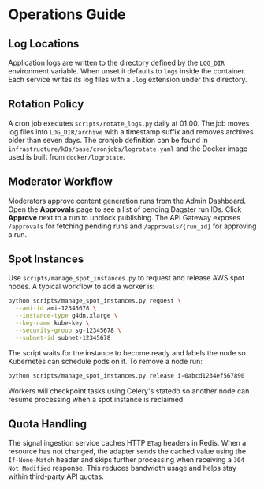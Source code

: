 # Operations Guide

## Log Locations

Application logs are written to the directory defined by the `LOG_DIR` environment variable. When unset it defaults to `logs` inside the container. Each service writes its log files with a `.log` extension under this directory.

## Rotation Policy

A cron job executes `scripts/rotate_logs.py` daily at 01:00. The job moves log files into `LOG_DIR/archive` with a timestamp suffix and removes archives older than seven days. The cronjob definition can be found in `infrastructure/k8s/base/cronjobs/logrotate.yaml` and the Docker image used is built from `docker/logrotate`.


## Moderator Workflow

Moderators approve content generation runs from the Admin Dashboard.
Open the **Approvals** page to see a list of pending Dagster run IDs.
Click **Approve** next to a run to unblock publishing.
The API Gateway exposes `/approvals` for fetching pending runs and
`/approvals/{run_id}` for approving a run.

## Spot Instances

Use `scripts/manage_spot_instances.py` to request and release AWS spot nodes. A
typical workflow to add a worker is:

```bash
python scripts/manage_spot_instances.py request \
  --ami-id ami-12345678 \
  --instance-type g4dn.xlarge \
  --key-name kube-key \
  --security-group sg-12345678 \
  --subnet-id subnet-12345678
```

The script waits for the instance to become ready and labels the node so
Kubernetes can schedule pods on it. To remove a node run:

```bash
python scripts/manage_spot_instances.py release i-0abcd1234ef567890
```

Workers will checkpoint tasks using Celery's statedb so another node can resume
processing when a spot instance is reclaimed.

## Quota Handling

The signal ingestion service caches HTTP ``ETag`` headers in Redis. When a
resource has not changed, the adapter sends the cached value using the
``If-None-Match`` header and skips further processing when receiving a
``304 Not Modified`` response. This reduces bandwidth usage and helps stay
within third-party API quotas.

